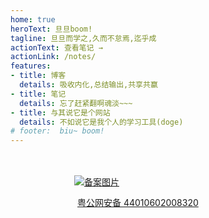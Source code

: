 ```yaml
---
home: true
heroText: 旦旦boom!
tagline: 旦旦而学之,久而不怠焉,迄乎成
actionText: 查看笔记 →
actionLink: /notes/
features:
- title: 博客
  details: 吸收内化,总结输出,共享共赢
- title: 笔记
  details: 忘了赶紧翻啊魂淡~~~
- title: 与其说它是个网站
  details: 不如说它是我个人的学习工具(doge)
# footer:  biu~ boom!
---
```


<div style="width:300px;margin:0 auto; padding:20px 0;">

[![备案图片](/assets/img/beian.png) <p style="float:left;height:20px;line-height:20px;margin: 0px 0px 0px 5px; color:#939393;">粤公网安备 44010602008320</p>](http://www.beian.gov.cn/portal/registerSystemInfo?recordcode=44010602008320)



</div>